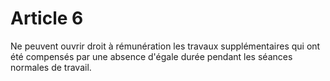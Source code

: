 # Article 6

Ne peuvent ouvrir droit à rémunération les travaux supplémentaires qui ont été compensés par une absence d'égale durée pendant les séances normales de travail.
